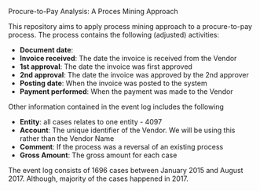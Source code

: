 Procure-to-Pay Analysis: A Proces Mining Approach

This repository aims to apply process mining approach to a procure-to-pay process. The process contains the following (adjusted) activities: 
- <b>Document date</b>: 
- <b>Invoice received</b>: The date the invoice is received from the Vendor
- <b>1st approval</b>: The date the invoice was first approved
- <b>2nd approval</b>: The date the invoice was approved by the 2nd approver
- <b>Posting date</b>: When the invoice was posted to the system
- <b>Payment performed</b>: When the payment was made to the Vendor

Other information contained in the event log includes the following
* <b>Entity</b>: all cases relates to one entity - 4097 
* <b>Account</b>: The unique identifier of the Vendor. We will be using this rather than the Vendor Name
* <b>Comment</b>: If the process was a reversal of an existing process
* <b>Gross Amount</b>: The gross amount for each case

The event log consists of 1696 cases between January 2015 and August 2017. Although, majority of the cases happened in 2017.
